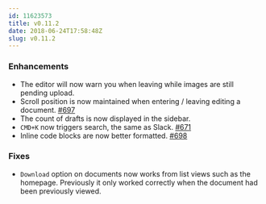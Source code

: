 ```yaml
---
id: 11623573
title: v0.11.2
date: 2018-06-24T17:58:48Z
slug: v0.11.2
---
```

    
### Enhancements

- The editor will now warn you when leaving while images are still pending upload.
- Scroll position is now maintained when entering / leaving editing a document. [#697](https://github.com/outline/outline/issues/697)
- The count of drafts is now displayed in the sidebar.
- `CMD+K` now triggers search, the same as Slack. [#671](https://github.com/outline/outline/issues/671)
- Inline code blocks are now better formatted. [#698](https://github.com/outline/outline/issues/698)


### Fixes

- `Download` option on documents now works from list views such as the homepage. Previously it only worked correctly when the document had been previously viewed.
      